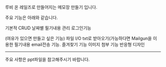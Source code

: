 루비 온 레일즈로 만들어지는 메모장 만들기 입니다.

주요 기능은 아래와 같습니다.

기본적 CRUD
날짜별 필기내용 관리
로그인기능

(여유가 있으면 만들고 싶은 기능)
파일 I/O txt로 받아오기(가능하다면
Mailgun을 이용한 필기내용 email전송 기능.
즐겨찾기 기능
이미지 첨부 기능
반응형 디자인

-----------------------------------------------------

주요 사항은 ppt파일을 참고해주시기 바랍니다.
